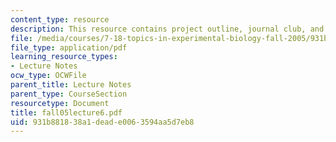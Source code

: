 ```yaml
---
content_type: resource
description: This resource contains project outline, journal club, and student presentations.
file: /media/courses/7-18-topics-in-experimental-biology-fall-2005/931b881838a1deade0063594aa5d7eb8_fall05lecture6.pdf
file_type: application/pdf
learning_resource_types:
- Lecture Notes
ocw_type: OCWFile
parent_title: Lecture Notes
parent_type: CourseSection
resourcetype: Document
title: fall05lecture6.pdf
uid: 931b8818-38a1-dead-e006-3594aa5d7eb8
---
```


